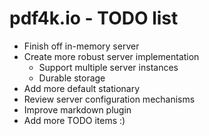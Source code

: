 # pdf4k.io - TODO list

- Finish off in-memory server
- Create more robust server implementation
  - Support multiple server instances
  - Durable storage
- Add more default stationary
- Review server configuration mechanisms
- Improve markdown plugin
- Add more TODO items :)